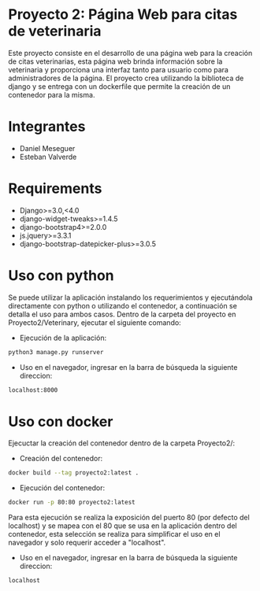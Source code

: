 # Proyecto 2: Página Web para citas de veterinaria
Este proyecto consiste en el desarrollo de una página web para la creación de citas veterinarias, esta página web brinda información sobre la veterinaria y proporciona una interfaz tanto para usuario como para administradores de la página. El proyecto crea utilizando la biblioteca de django y se entrega con un dockerfile que permite la creación de un contenedor para la misma.

# Integrantes
* Daniel Meseguer
* Esteban Valverde

# Requirements
* Django>=3.0,<4.0
* django-widget-tweaks>=1.4.5
* django-bootstrap4>=2.0.0
* js.jquery>=3.3.1
* django-bootstrap-datepicker-plus>=3.0.5
# Uso con python
Se puede utilizar la aplicación instalando los requerimientos y ejecutándola directamente con python o utilizando el contenedor, a continuación se detalla el uso para ambos casos. Dentro de la carpeta del proyecto en Proyecto2/Veterinary, ejecutar el siguiente comando:

* Ejecución de la aplicación:
```sh
python3 manage.py runserver
```

* Uso en el navegador, ingresar en la barra de búsqueda la siguiente direccion:
```sh
localhost:8000
```

# Uso con docker
Ejecuctar la creación del contenedor dentro de la carpeta Proyecto2/:

* Creación del contenedor:
```sh
docker build --tag proyecto2:latest .
```

* Ejecución del contenedor:
```sh
docker run -p 80:80 proyecto2:latest
```
Para esta ejecución se realiza la exposición del puerto 80 (por defecto del localhost) y se mapea con el 80 que se usa en la aplicación dentro del contenedor, esta selección se realiza para simplificar el uso en el navegador y solo requerir acceder a "localhost".
* Uso en el navegador, ingresar en la barra de búsqueda la siguiente direccion:
```sh
localhost
```
